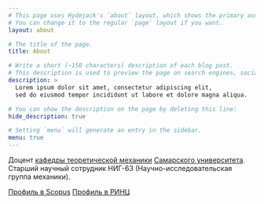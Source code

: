 ```yaml
---
# This page uses Hydejack's `about` layout, which shows the primary author's picture and about text at the top.
# You can change it to the regular `page` layout if you want.
layout: about

# The title of the page.
title: About

# Write a short (~150 characters) description of each blog post.
# This description is used to preview the page on search engines, social media, etc.
description: >
  Lorem ipsum dolor sit amet, consectetur adipiscing elit,
  sed do eiusmod tempor incididunt ut labore et dolore magna aliqua.

# You can show the description on the page by deleting this line:
hide_description: true

# Setting `menu` will generate an entry in the sidebar.
menu: true
---
```



Доцент [кафедры теоретической механики](http://termech.ru) [Самарского университета](http://ssau.ru). Старший научный сотрудник НИГ-63 (Научно-исследовательская группа механики).




[Профиль в Scopus](https://www.scopus.com/authid/detail.uri?origin=resultslist&authorId=36676070000)
[Профиль в РИНЦ](http://elibrary.ru/author_items.asp?authorid=2573-2099)
